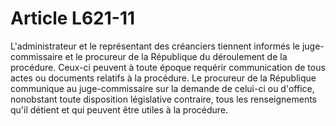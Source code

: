 # Article L621-11

L'administrateur et le représentant des créanciers tiennent informés le juge-commissaire et le procureur de la République du déroulement de la procédure. Ceux-ci peuvent à toute époque requérir communication de tous actes ou documents relatifs à la procédure.   Le procureur de la République communique au juge-commissaire sur la demande de celui-ci ou d'office, nonobstant toute disposition législative contraire, tous les renseignements qu'il détient et qui peuvent être utiles à la procédure.